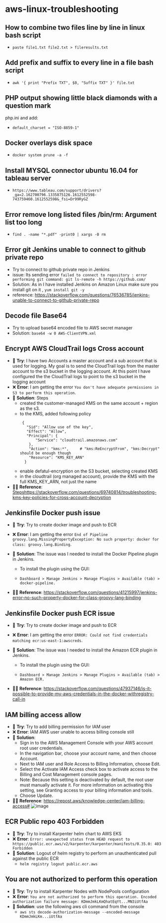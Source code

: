 # aws-linux-troubleshooting

## How to combine two files line by line in linux bash script
* `paste file1.txt file2.txt > fileresults.txt`

## Add prefix and suffix to every line in a file bash script

* `awk '{ print "Prefix TXT", $0, "Suffix TXT" }' file.txt`

## PHP output showing little black diamonds with a question mark
php.ini and add:

* `default_charset = "ISO-8859-1"`
## Docker overlays disk space 
* `docker system prune -a -f`

## Install MYSQL connector ubuntu 16.04 for tableau server
* `https://www.tableau.com/support/drivers?_ga=2.162700796.1335875126.1612552598-743759460.1612552598&_fsi=Dr99RyGZ`

## Error remove long listed files /bin/rm: Argument list too long
* `find . -name "*.pdf" -print0 | xargs -0 rm`

## Error git Jenkins unable to connect to github private repo
* Try to connect to github private repo in Jenkins 
* issue: Its sending error `failed to connect to repository : error performing git command: git ls-remote -h https://github.com/`
* Solution: As in I have installed Jenkins on Amazon Linux make sure you install git on it , `yum install git -y`
* reference: https://stackoverflow.com/questions/76536785/jenkins-unable-to-connect-to-github-private-repo

## Decode file Base64
* Try to upload base64 encoded file to AWS secret manager
* Solution: `base64 -w 0 AWS-ClientVPN.xml`

## Encrypt AWS CloudTrail logs Cross account 
* 🤔  **Try**: I have two Accounts a master account and a sub account that is used for logging. My goal is to send the CloudTrail logs from the master account to the s3 bucket in the logging account. At this point I have configured the the CloudTrail logs to point to the s3 bucket in the logging account
* ❌ **Error**: I am getting the error `You don't have adequate permissions in S3 to perform this operation`.
* 🎯 **Solution**: Steps
  * created the customer-managed KMS on the same account + region as the s3.
  * to the KMS, added following policy
    ```
     {
       "Sid": "Allow use of the key",
       "Effect": "Allow",
       "Principal": {
           "Service": "cloudtrail.amazonaws.com"
        },
        "Action": "kms:*",     # "kms:ReEncryptFrom", "kms:Decrypt" should be enough though
        "Resource": "KMS_KEY_ARN"
      }
    ```
  * enable defatul-encryption on the S3 bucket, selecting created KMS
  * in the cloudtrail (org managed account), provide the KMS with the full KMS_KEY_ARN, not just the name
* 🙏🏻 **Reference**: [Steps](https://stackoverflow.com/questions/69740814/troubleshooting-kms-key-policies-for-cross-account-decryption)https://stackoverflow.com/questions/69740814/troubleshooting-kms-key-policies-for-cross-account-decryption

## Jenkinsfile Docker push issue
* 🤔  **Try**: Try to create docker image and push to ECR
* ❌ **Error**: I am getting the error `End of Pipeline groovy.lang.MissingPropertyException: No such property: docker for class: groovy.lang.Binding`.
* 🎯 **Solution**: The issue was I needed to install the Docker Pipeline plugin in Jenkins.

    * To install the plugin using the GUI:

    * `Dashboard > Manage Jenkins > Manage Plugins > Available (tab) > docker-pipeline.`
* 🙏🏻 **Reference**: https://stackoverflow.com/questions/41215997/jenkins-error-no-such-property-docker-for-class-groovy-lang-binding

## Jenkinsfile Docker push ECR issue
* 🤔  **Try**: Try to create docker image and push to ECR
* ❌ **Error**: I am getting the error `ERROR: Could not find credentials matching ecr:us-east-1:awscreds`.
* 🎯 **Solution**: The issue was I needed to install the Amazon ECR plugin in Jenkins.

    * To install the plugin using the GUI:

    * `Dashboard > Manage Jenkins > Manage Plugins > Available (tab) > Amazon ECR.`
* 🙏🏻 **Reference**: https://stackoverflow.com/questions/47937146/is-it-possible-to-provide-my-aws-credentials-in-the-docker-withregistry-call-in

## IAM billing access allow 
* 🤔  **Try**: Try to add billing permission for IAM user 
* ❌ **Error**: IAM AWS user unable to access billing console still
* 🎯 **Solution**:
  * Sign in to the AWS Management Console with your AWS account root user credentials.
  * In the navigation bar, choose your account name, and then choose Account.
  * Next to IAM user and Role Access to Billing Information, choose Edit.
  * Select the Activate IAM Access check box to activate access to the Billing and Cost Management console pages.
  * Note: Because this setting is deactivated by default, the root user must manually activate it. For more information on activating this setting, see Granting access to your billing information and tools.
  * Choose Update.
* 🙏🏻 **Reference**: https://repost.aws/knowledge-center/iam-billing-access#
![image](https://github.com/abaidgulshan/aws-linux-troubleshooting/assets/7329596/c747339c-3782-4283-a3a8-868e2e3efee0)

## ECR Public repo 403 Forbidden
* 🤔  **Try**: Try to install Karpenter helm chart to AWS EKS
* ❌ **Error**: `Error: unexpected status from HEAD request to https://public.ecr.aws/v2/karpenter/karpenter/manifests/0.35.0: 403 Forbidden`
* 🎯 **Solution**: Logout of helm registry to perform an unauthenticated pull against the public ECR
  * `helm registry logout public.ecr.aws`

## You are not authorized to perform this operation
* 🤔  **Try**: Try to install Karpenter Nodes with NodePools configuration
* ❌ **Error**: `You are not authorized to perform this operation. Encoded authorization failure message: KDmmJmkLKmQhatEqYt...MN3iUtfAa`
* 🎯 **Solution**: use the following aws cli command from the console
  * `aws sts decode-authorization-message --encoded-message KDmmJmkLKm...iUtfAa`

